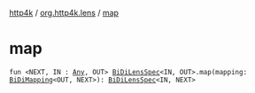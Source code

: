 [http4k](../index.md) / [org.http4k.lens](index.md) / [map](./map.md)

# map

`fun <NEXT, IN : `[`Any`](https://kotlinlang.org/api/latest/jvm/stdlib/kotlin/-any/index.html)`, OUT> `[`BiDiLensSpec`](-bi-di-lens-spec/index.md)`<IN, OUT>.map(mapping: `[`BiDiMapping`](-bi-di-mapping/index.md)`<OUT, NEXT>): `[`BiDiLensSpec`](-bi-di-lens-spec/index.md)`<IN, NEXT>`
